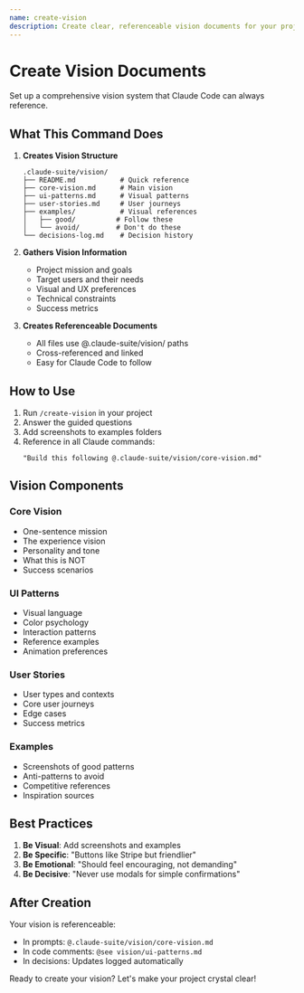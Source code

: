 ```yaml
---
name: create-vision
description: Create clear, referenceable vision documents for your project
---
```


# Create Vision Documents

Set up a comprehensive vision system that Claude Code can always reference.

## What This Command Does

1. **Creates Vision Structure**
   ```
   .claude-suite/vision/
   ├── README.md           # Quick reference
   ├── core-vision.md      # Main vision
   ├── ui-patterns.md      # Visual patterns
   ├── user-stories.md     # User journeys
   ├── examples/           # Visual references
   │   ├── good/          # Follow these
   │   └── avoid/         # Don't do these
   └── decisions-log.md    # Decision history
   ```

2. **Gathers Vision Information**
   - Project mission and goals
   - Target users and their needs
   - Visual and UX preferences
   - Technical constraints
   - Success metrics

3. **Creates Referenceable Documents**
   - All files use @.claude-suite/vision/ paths
   - Cross-referenced and linked
   - Easy for Claude Code to follow

## How to Use

1. Run `/create-vision` in your project
2. Answer the guided questions
3. Add screenshots to examples folders
4. Reference in all Claude commands:
   ```
   "Build this following @.claude-suite/vision/core-vision.md"
   ```

## Vision Components

### Core Vision
- One-sentence mission
- The experience vision
- Personality and tone
- What this is NOT
- Success scenarios

### UI Patterns
- Visual language
- Color psychology
- Interaction patterns
- Reference examples
- Animation preferences

### User Stories
- User types and contexts
- Core user journeys
- Edge cases
- Success metrics

### Examples
- Screenshots of good patterns
- Anti-patterns to avoid
- Competitive references
- Inspiration sources

## Best Practices

1. **Be Visual**: Add screenshots and examples
2. **Be Specific**: "Buttons like Stripe but friendlier"
3. **Be Emotional**: "Should feel encouraging, not demanding"
4. **Be Decisive**: "Never use modals for simple confirmations"

## After Creation

Your vision is referenceable:
- In prompts: `@.claude-suite/vision/core-vision.md`
- In code comments: `@see vision/ui-patterns.md`
- In decisions: Updates logged automatically

Ready to create your vision? Let's make your project crystal clear!
